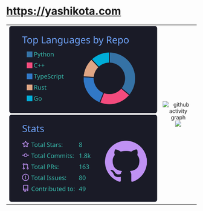 # https://yashikota.com

<table align="center">
  <tr>
    <td>
      <img src="https://raw.githubusercontent.com/yashikota/yashikota/master/profile-summary-card-output/tokyonight/1-repos-per-language.svg" alt="repos-per-languages">
      <img src="https://raw.githubusercontent.com/yashikota/yashikota/master/profile-summary-card-output/tokyonight/3-stats.svg" alt="repos-per-languages" alt="stat">
    </td>
    <td align="center">
      <img src="https://github-readme-activity-graph.vercel.app/graph?username=yashikota&bg_color=000000&color=affdb1&line=affdb1&point=affdb1&area=true&hide_border=true" alt="github activity graph">
      <img src="https://streak-stats.demolab.com?user=yashikota&theme=dark&hide_border=true&date_format=%5BY.%5Dn.j">
    </td>
  </tr>
</table>
